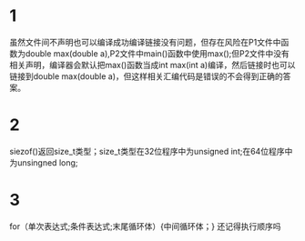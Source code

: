 # 1
虽然文件间不声明也可以编译成功编译链接没有问题，但存在风险在P1文件中函数为double max(double a),P2文件中main()函数中使用max();但P2文件中没有相关声明，编译器会默认把max()函数当成int max(int a)编译，然后链接时也可以链接到double max(double a)，但这样相关汇编代码是错误的不会得到正确的答案。 


# 2
siezof()返回size_t类型；size_t类型在32位程序中为unsigned int;在64位程序中为unsingned long;


# 3
for（单次表达式;条件表达式;末尾循环体）{中间循环体；}  还记得执行顺序吗
